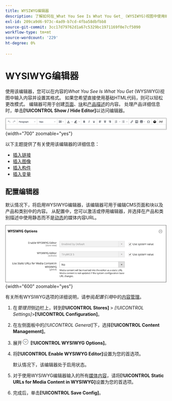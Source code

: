 ```yaml
---
title: WYSIWYG编辑器
description: 了解如何在_What You See Is What You Get_ (WYSIWYG)视图中使用编辑器和处理内容。
exl-id: 209ca9d6-973c-4ad9-b7cd-4fba58dbfbb8
source-git-commit: 3cc17d79762d1a67c5329bc1971169f0e7cf5090
workflow-type: tm+mt
source-wordcount: '229'
ht-degree: 0%

---
```


# WYSIWYG编辑器

使用该编辑器，您可以在内容的&#x200B;_What You See Is What You Get_ (WYSIWYG)视图中输入内容并设置其格式。 如果您希望直接使用基础HTML代码，则可以轻松更改模式。 编辑器可用于创建[页面](pages.md)、[块](blocks.md)和[产品描述](../catalog/product-content.md)的内容。 处理产品详细信息时，单击&#x200B;**[!UICONTROL Show / Hide Editor]**&#x200B;以访问编辑器。

![编辑器工具栏](./assets/editor-toolbar.png){width="700" zoomable="yes"}

以下主题提供了有关使用该编辑器的详细信息：

- [插入链接](editor-insert-link.md)
- [插入图像](editor-insert-image.md)
- [插入构件](editor-widget.md)
- [插入变量](editor-insert-variable.md)

## 配置编辑器

默认情况下，将启用WYSIWYG编辑器，该编辑器可用于编辑CMS页面和块以及产品和类别中的内容。 从配置中，您可以激活或停用编辑器，并选择在产品和类别描述中使用静态而不是[动态](../catalog/catalog-urls.md#dynamic-url)的媒体内容URL。

![WYSIWYG选项](./assets/content-management-wysiwyg-options.png){width="600" zoomable="yes"}

有关所有WYSIWYG选项的详细说明，请参阅&#x200B;_配置引用_&#x200B;中的[内容管理](../configuration-reference/general/content-management.md)。

1. 在&#x200B;_管理员_&#x200B;侧边栏上，转到&#x200B;**[!UICONTROL Stores]** > _[!UICONTROL Settings]_>**[!UICONTROL Configuration]**。

1. 在左侧面板中的&#x200B;_[!UICONTROL General]_&#x200B;下，选择&#x200B;**[!UICONTROL Content Management]**。

1. 展开![扩展选择器](../assets/icon-display-expand.png) **[!UICONTROL WYSIWYG Options]**。

1. 将&#x200B;**[!UICONTROL Enable WYSIWYG Editor]**&#x200B;设置为您的首选项。

   默认情况下，该编辑器处于启用状态。

1. 对于使用WYSIWYG编辑器输入的所有[媒体内容](../catalog/catalog-urls.md#static-url)，请将&#x200B;**[!UICONTROL Static URLs for Media Content in WYSIWYG]**&#x200B;设置为您的首选项。

1. 完成后，单击&#x200B;**[!UICONTROL Save Config]**。
